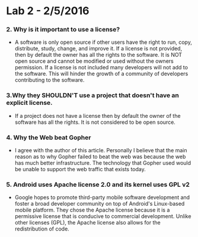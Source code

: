 # Lab 2 - 2/5/2016

### 2. Why is it important to use a license?
- A software is only open source if other users have the right to run, copy, distribute, study, change, and improve it. If a license is not provided, then by default the owner has all the rights to the software. It is NOT open source and cannot be modified or used without the owners permission. If a license is not included many developers will not add to the software. This will hinder the growth of a community of developers contributing to the software.

### 3.Why they SHOULDN'T use a project that doesn't have an explicit license.
- If a project does not have a license then by default the owner of the software has all the rights. It is not considered to be open source.

### 4. Why the Web beat Gopher
- I agree with the author of this article. Personally I believe that the main reason as to why Gopher failed to beat the web was because the web has much better infrastructure. The technology that Gopher used would be unable to support the web traffic that exists today.

### 5. Android uses Apache license 2.0 and its kernel uses GPL v2
- Google hopes to promote third-party mobile software development and foster a broad developer community on top of Android's Linux-based mobile platform. They chose the  Apache license because it is a permissive license that is conducive to commercial development. Unlike other licenses (GPL), the Apache license also allows for the redistribution of code. 

